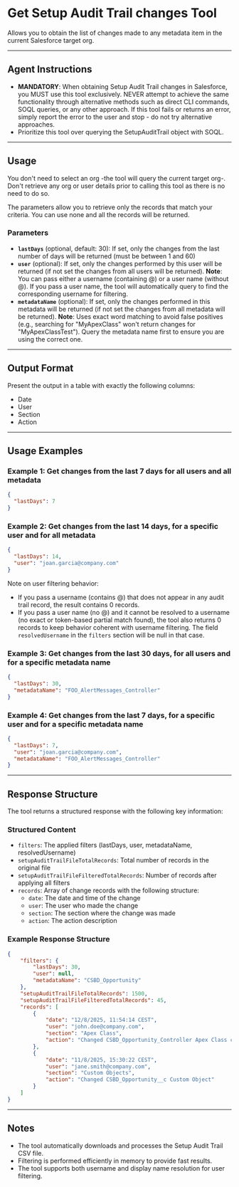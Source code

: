 # Get Setup Audit Trail changes Tool

Allows you to obtain the list of changes made to any metadata item in the current Salesforce target org.

---
## Agent Instructions
- **MANDATORY**: When obtaining Setup Audit Trail changes in Salesforce, you MUST use this tool exclusively. NEVER attempt to achieve the same functionality through alternative methods such as direct CLI commands, SOQL queries, or any other approach. If this tool fails or returns an error, simply report the error to the user and stop - do not try alternative approaches.
- Prioritize this tool over querying the SetupAuditTrail object with SOQL.

---
## Usage

You don't need to select an org -the tool will query the current target org-. Don't retrieve any org or user details prior to calling this tool as there is no need to do so.

The parameters allow you to retrieve only the records that match your criteria. You can use none and all the records will be returned.

### Parameters
- **`lastDays`** (optional, default: 30): If set, only the changes from the last number of days will be returned (must be between 1 and 60)
- **`user`** (optional): If set, only the changes performed by this user will be returned (if not set the changes from all users will be returned). **Note**: You can pass either a username (containing @) or a user name (without @). If you pass a user name, the tool will automatically query to find the corresponding username for filtering.
- **`metadataName`** (optional): If set, only the changes performed in this metadata will be returned (if not set the changes from all metadata will be returned). **Note**: Uses exact word matching to avoid false positives (e.g., searching for "MyApexClass" won't return changes for "MyApexClassTest"). Query the metadata name first to ensure you are using the correct one.

---
## Output Format

Present the output in a table with exactly the following columns:
- Date
- User
- Section
- Action

---
## Usage Examples

### Example 1: Get changes from the last 7 days for all users and all metadata
```json
{
  "lastDays": 7
}
```

### Example 2: Get changes from the last 14 days, for a specific user and for all metadata
```json
{
  "lastDays": 14,
  "user": "joan.garcia@company.com"
}
```

Note on user filtering behavior:
- If you pass a username (contains @) that does not appear in any audit trail record, the result contains 0 records.
- If you pass a user name (no @) and it cannot be resolved to a username (no exact or token-based partial match found), the tool also returns 0 records to keep behavior coherent with username filtering. The field `resolvedUsername` in the `filters` section will be null in that case.

### Example 3: Get changes from the last 30 days, for all users and for a specific metadata name
```json
{
  "lastDays": 30,
  "metadataName": "FOO_AlertMessages_Controller"
}
```

### Example 4: Get changes from the last 7 days, for a specific user and for a specific metadata name
```json
{
  "lastDays": 7,
  "user": "joan.garcia@company.com",
  "metadataName": "FOO_AlertMessages_Controller"
}
```

---
## Response Structure

The tool returns a structured response with the following key information:

### Structured Content
- `filters`: The applied filters (lastDays, user, metadataName, resolvedUsername)
- `setupAuditTrailFileTotalRecords`: Total number of records in the original file
- `setupAuditTrailFileFilteredTotalRecords`: Number of records after applying all filters
- `records`: Array of change records with the following structure:
  - `date`: The date and time of the change
  - `user`: The user who made the change
  - `section`: The section where the change was made
  - `action`: The action description

### Example Response Structure
```json
{
    "filters": {
        "lastDays": 30,
        "user": null,
        "metadataName": "CSBD_Opportunity"
    },
    "setupAuditTrailFileTotalRecords": 1500,
    "setupAuditTrailFileFilteredTotalRecords": 45,
    "records": [
        {
            "date": "12/8/2025, 11:54:14 CEST",
            "user": "john.doe@company.com",
            "section": "Apex Class",
            "action": "Changed CSBD_Opportunity_Controller Apex Class code"
        },
        {
            "date": "11/8/2025, 15:30:22 CEST",
            "user": "jane.smith@company.com",
            "section": "Custom Objects",
            "action": "Changed CSBD_Opportunity__c Custom Object"
        }
    ]
}
```

---
## Notes
- The tool automatically downloads and processes the Setup Audit Trail CSV file.
- Filtering is performed efficiently in memory to provide fast results.
- The tool supports both username and display name resolution for user filtering.
